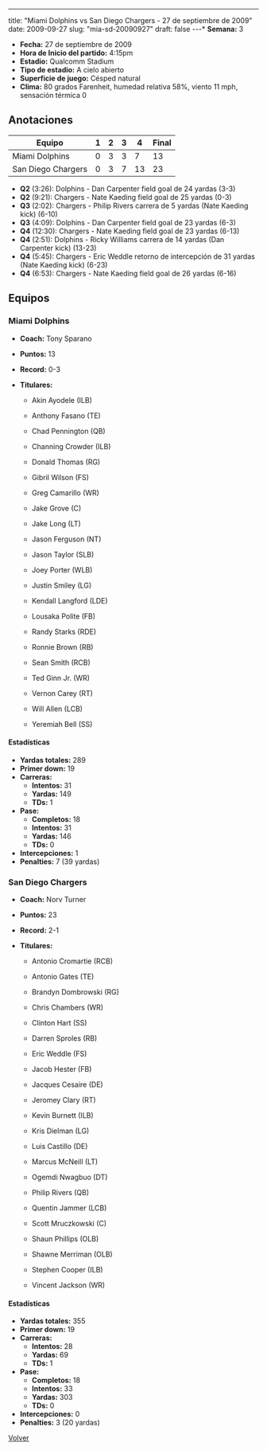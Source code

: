 ---
title: "Miami Dolphins vs San Diego Chargers - 27 de septiembre de 2009"
date: 2009-09-27
slug: "mia-sd-20090927"
draft: false
---* **Semana:** 3
* **Fecha:** 27 de septiembre de 2009
* **Hora de Inicio del partido:** 4:15pm
* **Estadio:** Qualcomm Stadium
* **Tipo de estadio:** A cielo abierto
* **Superficie de juego:** Césped natural
* **Clima:** 80 grados Farenheit, humedad relativa 58%, viento 11 mph, sensación térmica 0




## Anotaciones
| Equipo | 1 | 2 | 3 | 4 | Final |
|--------|---|---|---|---|-------|
| Miami Dolphins  | 0 | 3 | 3 | 7  | 13 |
| San Diego Chargers  | 0 | 3 | 7 | 13  | 23 |
* **Q2** (3:26): Dolphins - Dan Carpenter field goal de 24 yardas (3-3)
* **Q2** (9:21): Chargers - Nate Kaeding field goal de 25 yardas (0-3)
* **Q3** (2:02): Chargers - Philip Rivers carrera de 5 yardas (Nate Kaeding kick) (6-10)
* **Q3** (4:09): Dolphins - Dan Carpenter field goal de 23 yardas (6-3)
* **Q4** (12:30): Chargers - Nate Kaeding field goal de 23 yardas (6-13)
* **Q4** (2:51): Dolphins - Ricky Williams carrera de 14 yardas (Dan Carpenter kick) (13-23)
* **Q4** (5:45): Chargers - Eric Weddle retorno de intercepción de 31 yardas (Nate Kaeding kick) (6-23)
* **Q4** (6:53): Chargers - Nate Kaeding field goal de 26 yardas (6-16)


## Equipos


### Miami Dolphins
* **Coach:** Tony Sparano
* **Puntos:** 13
* **Record:** 0-3
* **Titulares:** 

  * Akin Ayodele (ILB) 

  * Anthony Fasano (TE) 

  * Chad Pennington (QB) 

  * Channing Crowder (ILB) 

  * Donald Thomas (RG) 

  * Gibril Wilson (FS) 

  * Greg Camarillo (WR) 

  * Jake Grove (C) 

  * Jake Long (LT) 

  * Jason Ferguson (NT) 

  * Jason Taylor (SLB) 

  * Joey Porter (WLB) 

  * Justin Smiley (LG) 

  * Kendall Langford (LDE) 

  * Lousaka Polite (FB) 

  * Randy Starks (RDE) 

  * Ronnie Brown (RB) 

  * Sean Smith (RCB) 

  * Ted Ginn Jr. (WR) 

  * Vernon Carey (RT) 

  * Will Allen (LCB) 

  * Yeremiah Bell (SS) 

#### Estadísticas
* **Yardas totales:** 289
* **Primer down:** 19
* **Carreras:**
  * **Intentos:** 31
  * **Yardas:** 149
  * **TDs:** 1
* **Pase:**
  * **Completos:** 18
  * **Intentos:** 31
  * **Yardas:** 146
  * **TDs:** 0
* **Intercepciones:** 1
* **Penalties:** 7 (39 yardas)

### San Diego Chargers
* **Coach:** Norv Turner
* **Puntos:** 23
* **Record:** 2-1
* **Titulares:** 

  * Antonio Cromartie (RCB) 

  * Antonio Gates (TE) 

  * Brandyn Dombrowski (RG) 

  * Chris Chambers (WR) 

  * Clinton Hart (SS) 

  * Darren Sproles (RB) 

  * Eric Weddle (FS) 

  * Jacob Hester (FB) 

  * Jacques Cesaire (DE) 

  * Jeromey Clary (RT) 

  * Kevin Burnett (ILB) 

  * Kris Dielman (LG) 

  * Luis Castillo (DE) 

  * Marcus McNeill (LT) 

  * Ogemdi Nwagbuo (DT) 

  * Philip Rivers (QB) 

  * Quentin Jammer (LCB) 

  * Scott Mruczkowski (C) 

  * Shaun Phillips (OLB) 

  * Shawne Merriman (OLB) 

  * Stephen Cooper (ILB) 

  * Vincent Jackson (WR) 

#### Estadísticas
* **Yardas totales:** 355
* **Primer down:** 19
* **Carreras:**
  * **Intentos:** 28
  * **Yardas:** 69
  * **TDs:** 1
* **Pase:**
  * **Completos:** 18
  * **Intentos:** 33
  * **Yardas:** 303
  * **TDs:** 0
* **Intercepciones:** 0
* **Penalties:** 3 (20 yardas)


[Volver](/historia/2009)
